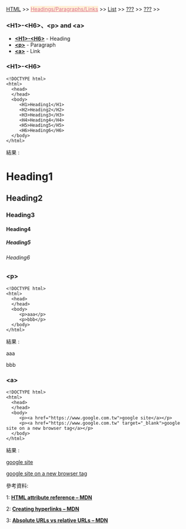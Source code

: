 
<a href="/HTML/">HTML</a> >>
<a href="/HTML/Headings_Paragraphs_Links/" style="color:palevioletred;background-color:papayawhip;">Headings/Paragraphs/Links</a> >>
<a href="/HTML/List/">List</a> >>
<a href="/HTML/???/">???</a> >>
<a href="/HTML/???/">???</a> >>
<div class="divider"></div>

### &lt;H1&gt;-&lt;H6&gt;、&lt;p&gt; and &lt;a&gt;

* **<a href="https://developer.mozilla.org/en-US/docs/Web/HTML/Element/Heading_Elements" target="_blank">&lt;H1&gt;-&lt;H6&gt;</a>** - Heading
* **<a href="https://developer.mozilla.org/en-US/docs/Web/HTML/Element/p" target="_blank">&lt;p&gt;</a>** - Paragraph
* **<a href="https://developer.mozilla.org/en-US/docs/Web/HTML/Element/a" target="_blank">&lt;a&gt;</a>** - Link

<div class="divider"></div>

### &lt;H1&gt;-&lt;H6&gt;

```
<!DOCTYPE html>
<html>
  <head>
  </head>
  <body>
     <H1>Heading1</H1>
     <H2>Heading2</H2>
     <H3>Heading3</H3>
     <H4>Heading4</H4>
     <H5>Heading5</H5>
     <H6>Heading6</H6>
  </body>
</html>
```
結果 : 
<html>
  <head>
  </head>
  <body>
     <H1>Heading1</H1>
     <H2>Heading2</H2>
     <H3>Heading3</H3>
     <H4>Heading4</H4>
     <H5>Heading5</H5>
     <H6>Heading6</H6>
  </body>
</html>

<div class="divider"></div>

### &lt;p&gt;

```
<!DOCTYPE html>
<html>
  <head>
  </head>
  <body>
     <p>aaa</p>
     <p>bbb</p>
  </body>
</html>
```
結果 : 
<html>
  <head>
  </head>
  <body>
     <p>aaa</p>
     <p>bbb</p>
  </body>
</html>

<div class="divider"></div>

### &lt;a&gt;

```
<!DOCTYPE html>
<html>
  <head>
  </head>
  <body>
     <p><a href="https://www.google.com.tw">google site</a></p>
     <p><a href="https://www.google.com.tw" target="_blank">google site on a new browser tag</a></p>
  </body>
</html>
```
結果 : 
<html>
  <head>
  </head>
  <body>
     <p><a href="https://www.google.com.tw">google site</a></p>
     <p><a href="https://www.google.com.tw" target="_blank">google site on a new browser tag</a></p>
  </body>
</html>

<div class="divider"></div>

參考資料:

1: **<a href="https://developer.mozilla.org/en-US/docs/Web/HTML/Attributes" target="_blank">HTML attribute reference – MDN</a>**

2: **<a href="https://developer.mozilla.org/en-US/docs/Learn/HTML/Introduction_to_HTML/Creating_hyperlinks" target="_blank">Creating hyperlinks – MDN</a>**

3: **<a href="https://developer.mozilla.org/en-US/docs/Learn/Common_questions/What_is_a_URL#Absolute_URLs_vs_relative_URLs" target="_blank">Absolute URLs vs relative URLs – MDN</a>**
